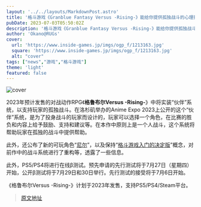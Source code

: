 ```yaml
---
layout: '../../layouts/MarkdownPost.astro'
title: '格斗游戏《Granblue Fantasy Versus -Rising-》能给你提供孤独战斗的心理护理吗？角色为你加油、鼓励和给予建议'
pubDate: 2023-07-03T05:50:02Z
description: '格斗游戏《Granblue Fantasy Versus -Rising-》能给你提供孤独战斗的心理护理吗？角色为你加油、鼓励和给予建议'
author: 'Okano@RUGs'
cover:
  url: 'https://www.inside-games.jp/imgs/ogp_f/1213163.jpg'
  square: 'https://www.inside-games.jp/imgs/ogp_f/1213163.jpg'
  alt: "cover"
tags: ["news","游戏","格斗游戏"]
theme: 'light'
featured: false
---
```


![cover](https://www.inside-games.jp/imgs/ogp_f/1213163.jpg)

2023年预计发售的对战动作RPG《<b>格鲁布尔Versus -Rising-</b>》中将实装“伙伴”系统，以支持玩家的孤独战斗。在洛杉矶举办的Anime Expo 2023上公开的这个“伙伴”系统，是为了投身战斗的玩家而设计的，玩家可以选择一个角色，在比赛的胜负和内容上给予鼓励、支持和建议等。在本作中原则上是一个人战斗，这个系统将帮助玩家在孤独的战斗中提供帮助。

此外，还公布了新的可玩角色“<a target="_blank" rel="noopener noreferrer nofollow" href="https://twitter.com/gbvs_official/status/1675692074350579712?s=20">尼尔</a>”，以及保持“<a target="_blank" rel="noopener noreferrer nofollow" href="https://twitter.com/gbvs_official/status/1675691539555831809?s=20">格斗游戏入门的决定版</a>”概念，对前作中的战斗系统进行了重构等，透露了一些信息。

此外，PS5/PS4将进行在线β测试。预先申请的先行测试将于7月27日（星期四）开始，公开β测试将于7月29日和30日举行。先行测试的接受将于7月6日开始。

《格鲁布尔Versus -Rising-》计划于2023年发售，支持PS5/PS4/Steam平台。

>[原文地址](https://www.inside-games.jp/article/2023/07/03/146959.html)  